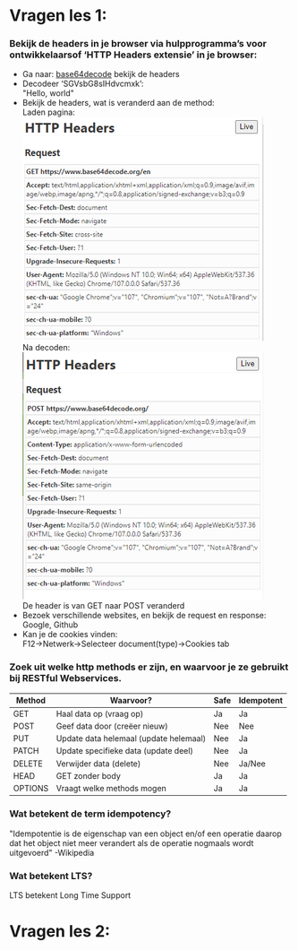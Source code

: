 # Vragen les 1:

### Bekijk de headers in je browser via hulpprogramma’s voor ontwikkelaarsof ‘HTTP Headers extensie’ in je browser: 
- Ga naar: [base64decode](https://www.base64decode.org/en) bekijk de headers 
- Decodeer ‘SGVsbG8sIHdvcmxk’:  
"Hello, world"
- Bekijk de headers, wat is veranderd aan de method:      
Laden pagina:  
![Before](https://github.com/BoyK99/prog02-6/blob/master/img/before.png?raw=true)  
Na decoden:  
![After](https://github.com/BoyK99/prog02-6/blob/master/img/after.png?raw=true)  
De header is van GET naar POST veranderd
- Bezoek verschillende websites, en bekijk de request en response:  
Google, Github
- Kan je de cookies vinden:  
F12->Netwerk->Selecteer document(type)->Cookies tab


### Zoek uit welke http methods er zijn, en waarvoor je ze gebruikt bij RESTful Webservices.  
| Method  | Waarvoor?                              | Safe | Idempotent |
|---------|----------------------------------------|------|------------|
| GET     | Haal data op (vraag op)                | Ja   | Ja         |
| POST    | Geef data door (creëer nieuw)           | Nee  | Nee        |
| PUT     | Update data helemaal (update helemaal) | Nee  | Ja         |
| PATCH   | Update specifieke data (update deel)   | Nee  | Ja         |
| DELETE  | Verwijder data (delete)                | Nee  | Ja/Nee     |
| HEAD    | GET zonder body                        | Ja   | Ja         |
| OPTIONS | Vraagt welke methods mogen             | Ja   | Ja         |

### Wat betekent de term idempotency?
"Idempotentie is de eigenschap van een object en/of een operatie daarop dat het object niet meer verandert als de operatie nogmaals wordt uitgevoerd" -Wikipedia

### Wat betekent LTS?
LTS betekent Long Time Support

# Vragen les 2:
